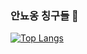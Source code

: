 ###  안뇨옹 칭구들 👋




[![Top Langs](https://github-readme-stats.vercel.app/api/top-langs/?username=kirito2056&layout=compact)](https://github.com/kirito2056/github-readme-stats)
